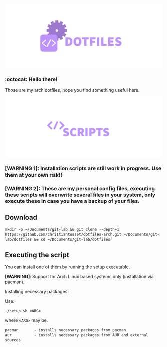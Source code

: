 ![alt text](resources/readme-dotfiles.png)

### :octocat: Hello there!

Those are my arch dotfiles, hope you find something useful here.

![alt text](resources/readme-scripts.png)

### [WARNING 1]: Installation scripts are still work in progress. Use them at your own risk!!
### [WARNING 2]: These are my personal config files, executing these scripts will overwrite several files in your system, only execute these in case you have a backup of your files.

## Download
```
mkdir -p ~/Documents/git-lab && git clone --depth=1 https://github.com/christiantusset/dotfiles-arch.git ~/Documents/git-lab/dotfiles && cd ~/Documents/git-lab/dotfiles
```

## Executing the script
You can install one of them by running the setup executable.

**[WARNING]**: Support for Arch Linux based systems only (installation via pacman).

Installing necessary packages:

Use:

```shell
./setup.sh <ARG> 
```

where
```<ARG>```
may be:

```
pacman       - installs necessary packages from pacman
aur          - installs necessary packages from AUR and external sources
```
